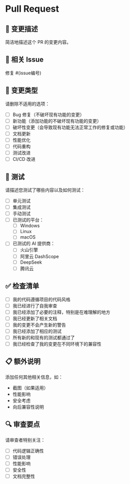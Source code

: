 # Pull Request

## 📝 变更描述

简洁地描述这个 PR 的变更内容。

## 🔗 相关 Issue

修复 #(issue编号)

## 🎯 变更类型

请删除不适用的选项：

- [ ] Bug 修复（不破坏现有功能的变更）
- [ ] 新功能（添加功能的不破坏现有功能的变更）
- [ ] 破坏性变更（会导致现有功能无法正常工作的修复或功能）
- [ ] 文档更新
- [ ] 性能优化
- [ ] 代码重构
- [ ] 测试改进
- [ ] CI/CD 改进

## 🧪 测试

请描述您测试了哪些内容以及如何测试：

- [ ] 单元测试
- [ ] 集成测试
- [ ] 手动测试
- [ ] 已测试的平台：
  - [ ] Windows
  - [ ] Linux
  - [ ] macOS
- [ ] 已测试的 AI 提供商：
  - [ ] 火山引擎
  - [ ] 阿里云 DashScope
  - [ ] DeepSeek
  - [ ] 腾讯云

## ✅ 检查清单

- [ ] 我的代码遵循项目的代码风格
- [ ] 我已经进行了自我审查
- [ ] 我已经添加了必要的注释，特别是在难理解的地方
- [ ] 我已经更新了相关文档
- [ ] 我的变更不会产生新的警告
- [ ] 我已经添加了相应的测试
- [ ] 所有新的和现有的测试都通过了
- [ ] 我已经检查了我的变更在不同环境下的兼容性

## 📋 额外说明

添加任何其他相关信息，如：

- 截图（如果适用）
- 性能影响
- 安全考虑
- 向后兼容性说明

## 🔍 审查要点

请审查者特别关注：

- [ ] 代码逻辑正确性
- [ ] 错误处理
- [ ] 性能影响
- [ ] 安全性
- [ ] 文档完整性
